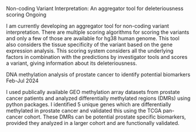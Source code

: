 
Non-coding Variant Interpretation: An aggregator tool for deleteriousness scoring
Ongoing

I am currently developing an aggregator tool for non-coding variant interpretation.
There are multiple scoring algorithms for scoring the variants and only a few of those are available for hg38 human genome. This tool also considers the tissue specificity of the variant based on the gene expression analysis. This scoring system considers all the underlying factors in combination with the predictions by investigator tools and scores a variant, giving information about its deleteriousness.


DNA methylation analysis of prostate cancer to identify potential biomarkers
Feb-Jul 2024

I used publically available GEO methylation array datasets from prostate cancer patients and analyzed differentially methylated regions (DMRs) using python packages. I identified 5 unique genes which are differentially methylated in prostate cancer and validated this using the TCGA pan-cancer cohort. These DMRs can be potential prostate specific biomarkers, provided they analyzed in a larger cohort and are functionally validated.


	

	



